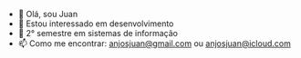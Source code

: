 - 👋 Olá, sou Juan
- 👀 Estou interessado em desenvolvimento
- 🌱 2° semestre em sistemas de informação
- 📫 Como me encontrar: anjosjuan@gmail.com ou anjosjuan@icloud.com
